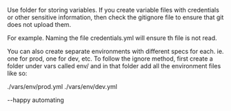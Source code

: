 Use folder for storing variables. If you create variable files with credentials or other sensitive information, then check the gitignore file to ensure that git does not upload them. 

For example. Naming the file credentials.yml will ensure th file is not read. 

You can also create separate environments with different specs for each. ie. one for prod, one for dev, etc. To follow the ignore method, first create a folder under vars called env/ and in that
folder add all the environment files like so:

./vars/env/prod.yml
./vars/env/dev.yml


--happy automating